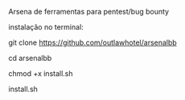 <h>Arsena de ferramentas para pentest/bug bounty</h>

instalação no terminal:

git clone https://github.com/outlawhotel/arsenalbb

cd arsenalbb

chmod +x install.sh

install.sh
